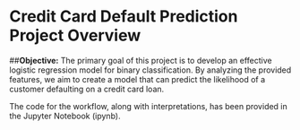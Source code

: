 # **Credit Card Default Prediction Project Overview**
##**Objective:**
The primary goal of this project is to develop an effective logistic regression model for binary classification. By analyzing the provided features, we aim to create a model that can predict the likelihood of a customer defaulting on a credit card loan.

The code for the workflow, along with interpretations, has been provided in the Jupyter Notebook (ipynb).
